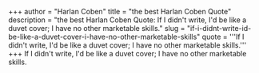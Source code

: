 +++
author = "Harlan Coben"
title = "the best Harlan Coben Quote"
description = "the best Harlan Coben Quote: If I didn't write, I'd be like a duvet cover; I have no other marketable skills."
slug = "if-i-didnt-write-id-be-like-a-duvet-cover-i-have-no-other-marketable-skills"
quote = '''If I didn't write, I'd be like a duvet cover; I have no other marketable skills.'''
+++
If I didn't write, I'd be like a duvet cover; I have no other marketable skills.
